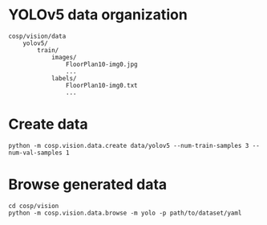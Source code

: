 # YOLOv5 data organization
```
cosp/vision/data
    yolov5/
        train/
            images/
                FloorPlan10-img0.jpg
                ...
            labels/
                FloorPlan10-img0.txt
                ...
```

# Create data
```
python -m cosp.vision.data.create data/yolov5 --num-train-samples 3 --num-val-samples 1
```

# Browse generated data
```
cd cosp/vision
python -m cosp.vision.data.browse -m yolo -p path/to/dataset/yaml
```
